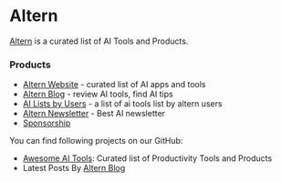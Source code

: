 # Altern

[Altern](https://altern.ai) is a curated list of AI Tools and Products.

### Products

- [Altern Website](https://altern.ai) - curated list of AI apps and tools
- [Altern Blog](https://blog.altern.ai) - review AI tools, find AI tips
- [AI Lists by Users](https://altern.ai/lists) - a list of ai tools list by altern users
- [Altern Newsletter](https://newsletter.altern.ai) - Best AI newsletter
- [Sponsorship](https://altern.ai/submit)

You can find following projects on our GitHub:

- [Awesome AI Tools](https://github.com/mahseema/awesome-ai-tools): Curated list of Productivity Tools and Products
- Latest Posts By [Altern Blog](https://blog.altern.ai)
